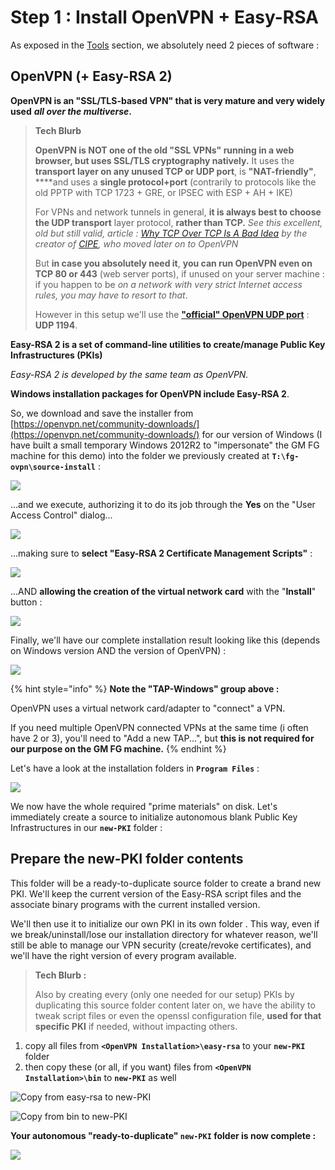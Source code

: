 # Step 1 : Install OpenVPN + Easy-RSA

As exposed in the [Tools](../proposed-solution/tools.md) section, we absolutely need 2 pieces of software :

## OpenVPN \(+ Easy-RSA 2\)

**OpenVPN is an "SSL/TLS-based VPN" that is very mature and very widely used** _**all over the multiverse**_**.**

> **Tech Blurb**
>
> **OpenVPN is NOT one of the old "SSL VPNs" running in a web browser, but uses SSL/TLS cryptography natively.**  It uses the **transport layer on any unused TCP or UDP port**, is **"NAT-friendly"**, ****and uses a **single protocol+port** \(contrarily to protocols like the old PPTP with TCP 1723 + GRE, or IPSEC with ESP + AH + IKE\)
>
> For VPNs and network tunnels in general, **it is always best to choose the UDP transport** layer protocol, **rather than TCP.**  _See this excellent, old but still valid, article :_ [_Why TCP Over TCP Is A Bad Idea_](http://sites.inka.de/bigred/devel/tcp-tcp.html) _by the creator of_ [_CIPE_](http://sites.inka.de/~bigred/devel/cipe.html)_, who moved later on to OpenVPN_
>
> But **in case you absolutely need it**, **you can run OpenVPN even on TCP 80 or 443** \(web server ports\), if unused on your server machine : if you happen to be _on a network with very strict Internet access rules, you may have to resort to that_.
>
> However in this setup we'll use the [**"official" OpenVPN UDP port**](https://www.iana.org/assignments/service-names-port-numbers/service-names-port-numbers.xhtml?search=1194) : **UDP 1194**.

**Easy-RSA 2 is a set of command-line utilities to create/manage Public Key Infrastructures \(PKIs\)**

_Easy-RSA 2 is developed by the same team as OpenVPN._

**Windows installation packages for OpenVPN include Easy-RSA 2**.



So, we download and save the installer from [https://openvpn.net/community-downloads/](https://openvpn.net/community-downloads/) for our version of Windows \(I have built a small temporary Windows 2012R2 to "impersonate" the GM FG machine for this demo\) into the folder we previously created at **`T:\fg-ovpn\source-install`** :

![](../.gitbook/assets/image%20%288%29.png)

...and we execute, authorizing it to do its job through the **Yes** on the "User Access Control" dialog...  


![](../.gitbook/assets/image%20%284%29.png)

...making sure to **select "Easy-RSA 2 Certificate Management Scripts"** :

![](../.gitbook/assets/image%20%2812%29.png)

...AND **allowing the creation of the virtual network card** with the "**Install**" button :

![](../.gitbook/assets/image%20%2811%29.png)

Finally, we'll have our complete installation result looking like this \(depends on Windows version AND the version of OpenVPN\) :

![](../.gitbook/assets/image%20%2815%29.png)

{% hint style="info" %}
**Note the "TAP-Windows" group above :**

OpenVPN uses a virtual network card/adapter to "connect" a VPN.

If you need multiple OpenVPN connected VPNs at the same time \(i often have 2 or 3\), you'll need to "Add a new TAP...", but **this is not required for our purpose on the GM FG machine.**
{% endhint %}

Let's have a look at the installation folders in **`Program Files`** :

![](../.gitbook/assets/image%20%2813%29.png)



We now have the whole required "prime materials" on disk.  Let's immediately create a source to initialize autonomous blank Public Key Infrastructures in our **`new-PKI`** folder :

## Prepare the new-PKI folder contents

This folder will be a ready-to-duplicate source folder to create a brand new PKI.  We'll keep the current version of the Easy-RSA script files and the associate binary programs with the current installed version.

We'll then use it to initialize our own PKI in its own folder .  This way, even if we break/uninstall/lose our installation directory for whatever reason, we'll still be able to manage our VPN security \(create/revoke certificates\), and we'll have the right version of every program available.

> **Tech Blurb :**
>
> Also by creating every \(only one needed for our setup\) PKIs by duplicating this source folder content later on, we have the ability to tweak script files or even the openssl configuration file, **used for that specific PKI** if needed, without impacting others.



1. copy all files from **`<OpenVPN Installation>\easy-rsa`** to your **`new-PKI`** folder
2. then copy these \(or all, if you want\) files from **`<OpenVPN Installation>\bin`** to **`new-PKI`** as well

![Copy from easy-rsa to new-PKI](../.gitbook/assets/image%20%285%29.png)

![Copy from bin to new-PKI](../.gitbook/assets/image%20%2810%29.png)

**Your autonomous "ready-to-duplicate" `new-PKI` folder is now complete :**

![](../.gitbook/assets/image%20%282%29.png)



